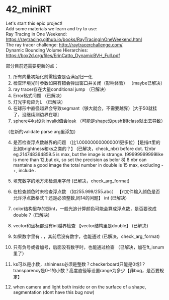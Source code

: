 # 42_miniRT
Let's start this epic project!   
Add some materials we learn and try to use:   
Ray Tracing in One Weekend: https://raytracing.github.io/books/RayTracingInOneWeekend.html   
The ray tracer challenge: http://raytracerchallenge.com/  
Dynamic Bounding Volume Hierarchies: https://box2d.org/files/ErinCatto_DynamicBVH_Full.pdf   

部分目前还需要更新的点：   
1. 所有向量初始化前需检查是否满足归一化 
2. 检查环境光时参数如果有错会弹出窗口并关闭（影响体验）                    （maybe已解决）
3. ray tracer存在大量conditional jump                              （已解决）
5. Error格式问题                                                   （已解决）
8. 灯光字母应为L                                                   （已解决）
9. 在球形中直径越界会导致segmant（够大就会，不需要越界）[大于50就挂了，没继续测边界在哪]
11. sphere中ks设为invalid值会leak （可能是shape没push到fclass就出去导致）


（在新的validate parse arg里添加）

4. 是否检查浮点数越界的问题 （比1.000000000000001更多位）【是指rt里的比如brightness和ks之类的？】  (已解决，check_nbr)
	before dot. 12nbr eg.214748364859.5 is max, but the image is strange. (99999999999like is more than 12,but ok, so set the precision as belor 8)
	8 nbr can mantains a good image
	the total number in double is 15 max, excluding -+, include .
   
7. 填充数字的地方未检测用字母                                        (已解决，check_arg_format)
   
6. 在检查颜色时未检查浮点数 （如255.999/255.abc） 【rt文件输入颜色是否允许浮点数格式？还是必须整数,同14的问题】 int   (已解决)
15. color结构里存的是int，一般光追计算颜色可能会算成浮点数，是否要改成double？ (已解决)

10. vector和坐标都没有int越界检查  【vector结构里是double】  (已解决)
    
12. 如果数字里有 . ，其前后没有数字，也能通过                         (已解决，check_arg_format)
    
14. 只有负号或者加号，后面没有数字时，也能通过检查                    （已解决，加在ft_isnum里了）
    
16. ks可以是小数，shininess必须是整数？checkerboard只能是0或1？transparency是0-1的小数？高度直径等设置range为多少【非bug，是否要规定】

17. when camera and light both inside or on the surface of a shape, segmentation  (dont have this bug now)